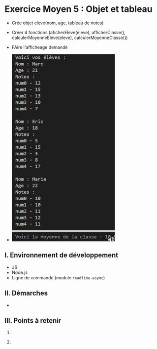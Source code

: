 # Exercice Moyen 5 : Objet et tableau

- Crée objet eleve(nom, age, tableau de notes)
- Créer 4 fonctions (aficherEleve(eleve), afficherClasse(), calculerMoyenneEleve(eleve), calculerMoyenneClasse())
- FAire l'afficheage demandé
  
- ![capture exo5](ex5.png)

## I. Environnement de développement

* JS
* Node.js
* Ligne de commande (module `readline-async`)

## II. Démarches
- 


## III. Points à retenir

1. ```js
2. 
```